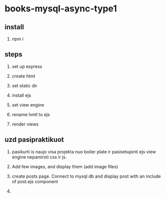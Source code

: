 # books-mysql-async-type1

## install

1. npm i

## steps

1. set up express

2. create html

3. set static dir

4. install ejs

5. set view engine

6. rename hmtl to ejs

7. render views

## uzd pasipraktikuot

1. pasikurti is naujo visa projekta nuo boiler plate ir pasisetupinti ejs view engine
   nepamirsti css ir js.

2. Add few images, and display them (add image files)

3. create posts page. Connect to mysql db and display post with an include of post.ejs component

4.
